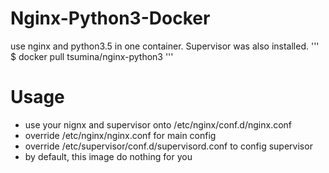 # Nginx-Python3-Docker

use nginx and python3.5 in one container. Supervisor was also installed.
'''
$ docker pull tsumina/nginx-python3
'''

# Usage

* use your nignx and supervisor onto /etc/nginx/conf.d/nginx.conf
* override /etc/nginx/nginx.conf for main config
* override /etc/supervisor/conf.d/supervisord.conf to config supervisor
* by default, this image do nothing for you
